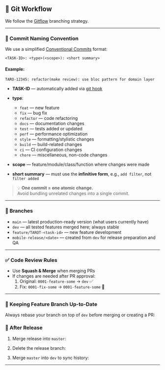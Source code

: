 ## 🔧 Git Workflow

We follow the [Gitflow](https://www.atlassian.com/git/tutorials/comparing-workflows/gitflow-workflow) branching strategy.

---

### 🧞 Commit Naming Convention

We use a simplified [Conventional Commits](https://www.conventionalcommits.org/en/v1.0.0) format:

```
<TASK-ID>: <type>(<scope>): <short summary>
```

#### Example:
```
TARO-12345: refactor(make review): use bloc pattern for domain layer
```

- **TASK-ID** — automatically added via [git hook](/.githooks/prepare-commit-msg)
- **type**:
  - `feat` — new feature
  - `fix` — bug fix
  - `refactor` — code refactoring
  - `docs` — documentation changes
  - `test` — tests added or updated
  - `perf` — performance optimization
  - `style` — formatting/stylistic changes
  - `build` — build-related changes
  - `ci` — CI configuration changes
  - `chore` — miscellaneous, non-code changes

- **scope** — feature/module/class/function where changes were made
- **short summary** — must use the **infinitive form**, e.g., `add filter`, not `filter added`

> 💡 **One commit = one atomic change.**  
> Avoid bundling unrelated changes into a single commit.

---

### 🌿 Branches

- `main` — latest production-ready version (what users currently have)
- `dev` — all tested features merged here; always stable
- `feature/TAROT-<task-id>` — new feature development
- `mobile-release/<date>` — created from `dev` for release preparation and QA

---

### ✅ Code Review Rules

- Use **Squash & Merge** when merging PRs
- If changes are needed after PR approval:
  1. Original: `0001-feature-some` → `dev` ✅
  2. Fix: `0001-fix-some` → `0001-feature-some` 🔁

---

### 🔁 Keeping Feature Branch Up-to-Date

Always rebase your branch on top of `dev` before merging or creating a PR:

### 🚀 After Release

1. Merge release into `master`:

2. Delete the release branch:

3. Merge `master` into `dev` to sync history:

---
